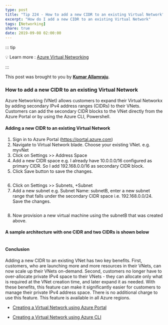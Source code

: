 ```yaml
---
type: post
title: "Tip 224 - How to add a new CIDR to an existing Virtual Network"
excerpt: "How do I add a new CIDR to an existing Virtual Network"
tags: [Networking]
share: true
date: 2019-09-08 02:00:00
---
```



::: tip

:bulb: Learn more : [Azure Virtual Networking](https://docs.microsoft.com/en-us/azure/networking/networking-overview/?WT.mc_id=docs-azuredevtips-azureappsdev)

:::

This post was brought to you by **[Kumar Allamraju](https://twitter.com/kumarallamraju)**.

### How to add a new CIDR to an existing Virtual Network

Azure Networking (VNet) allows customers to expand their Virtual Networkx by adding secondary IPv4 address ranges (CIDRs) to their VNets. Customers can add the secondary CIDR blocks to the VNet directly from the Azure Portal or by using the Azure CLI, Powershell.


#### Adding a new CIDR to an existing Virtual Network

1. Sign in to Azure Portal (https://portal.azure.com)
2. Navigate to Virtual Network blade. Choose your existing VNet. e.g. myvNet
3. Click on Settings >> Address Space
4. Add a new CIDR space e.g. I already have 10.0.0.0/16 configured as primary CIDR. So I add 192.168.0.0/16 as secondary CIDR block.
5. Click Save button to save the changes.

<img :src="$withBase('/files/azurevnetcidr-file1.jpg')">

6. Click on Settings >> Subnets, +Subnet
7. Add a new subnet e.g. Subnet Name: subnetB, enter a new subnet range that falls under the secondary CIDR space i.e. 192.168.0.0/24. Save the changes.

<img :src="$withBase('/files/azurevnetcidr-file2.jpg')">

8. Now provision a new virtual machine using the subnetB that was created above.

#### A sample architecture with one CIDR and two CIDRs is shown below

<img :src="$withBase('/files/azurevnetcidr-file3.jpg')">

#### Conclusion

Adding a new CIDR to an existing VNet has two key benefits. First, customers, who are launching more and more resources in their VNets, can now scale up their VNets on-demand. Second, customers no longer have to over-allocate private IPv4 space to their VNets - they can allocate only what is required at the VNet creation time, and later expand it as needed. With these benefits, this feature can make it significantly easier for customers to manage their private IPv4 address space. There is no additional charge to use this feature. This feature is available in all Azure regions.

* [Creating a Virtual Network using Azure Portal](https://docs.microsoft.com/en-us/azure/virtual-network/quick-create-portal?toc=%2fazure%2fnetworking%2ftoc.json?WT.mc_id=docs-azuredevtips-azureappsdev)

* [Creating a Virtual Network using Azure CLI](https://docs.microsoft.com/en-us/cli/azure/network/vnet?view=azure-cli-latest#az-network-vnet-create?WT.mc_id=docs-azuredevtips-azureappsdev)







